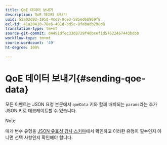 ```yaml
---
title: QoE 데이터 보내기
description: QoE 데이터 보내기
uuid: 52a02d92-195d-4ce8-8ce3-585ed68969f9
exl-id: 41a20410-78e6-481d-bd5c-0febadb290d8
translation-type: tm+mt
source-git-commit: d4491dfec33d8729f40bcef1d57622467443bdbb
workflow-type: tm+mt
source-wordcount: '49'
ht-degree: 100%

---
```


# QoE 데이터 보내기{#sending-qoe-data}

모든 이벤트는 JSON 요청 본문에서 `qoeData` 키와 함께 배치되는 `params`라는 추가 JSON 키로 데코레이트할 수 있습니다.

>[!NOTE]
>
>매개 변수 유형을 [JSON 유효성 검사 스키마](/help/media-collection-api/mc-api-impl/mc-api-validate-reqs.md)에서 확인하고 이러한 유형이 필수인지 아니면 선택 사항인지 확인해야 합니다.
